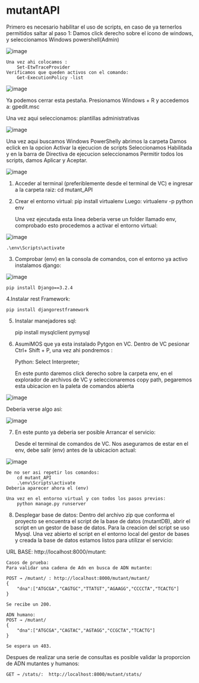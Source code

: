 # mutantAPI
Primero es necesario habilitar el uso de scripts, en caso de ya ternerlos permitidos saltar al paso 1:
	Damos click derecho sobre el icono de windows, y seleccionamos Windows powershell(Admin)

![image](https://user-images.githubusercontent.com/92695542/172235184-3912560c-2f2a-4f26-b280-708d1c7021b8.png)

	Una vez ahi colocamos :
		Set-EtwTraceProvider
	Verificamos que queden activos con el comando:
		Get-ExecutionPolicy -list

![image](https://user-images.githubusercontent.com/92695542/172235261-26aedef2-6a4b-4caf-9d7d-98795472591d.png)

Ya podemos cerrar esta pestaña. Presionamos Windows + R y accedemos a: gpedit.msc

Una vez aqui seleccionamos: plantillas administrativas

![image](https://user-images.githubusercontent.com/92695542/172235487-56e8cfa4-92a7-4a0f-9018-39d2abfd1bf0.png)

Una vez aqui buscamos Windows PowerShelly abrimos la carpeta
	Damos eclick en la opcion Activar la ejecucion de scripts
	Seleccionamos Habilitada y en la barra de Directiva de ejecucion seleccionamos 
	Permitir todos los scripts, damos Aplicar y Aceptar.

![image](https://user-images.githubusercontent.com/92695542/172235691-0a11c190-4bf0-4109-987b-0f7bb85028b7.png)



1. Acceder al terminal (preferiblemente desde el terminal de VC) e ingresar a la carpeta raiz:
	cd mutant_API

2. Crear el entorno virtual:
	pip install virtualenv
	Luego:
	virtualenv -p python env

 	Una vez ejecutada esta linea deberia verse un folder llamado env, comprobado esto procedemos
	a activar el entorno virtual:
	
![image](https://user-images.githubusercontent.com/92695542/172211747-7ef96f39-69b7-436b-8015-8a936f4608d8.png)

	.\env\Scripts\activate 

3. Comprobar (env) en la consola de comandos, con el entorno ya activo instalamos django: 

![image](https://user-images.githubusercontent.com/92695542/172210867-f5589a22-80c0-4221-9ce7-37242a7a77eb.png)


	pip install Django==3.2.4 

4.Instalar rest Framework: 
	
	pip install djangorestframework

5. Instalar manejadores sql: 
	
	pip install mysqlclient pymysql

6. AsumiMOS que ya esta instalado Pytgon en VC. Dentro de VC pesionar Ctrl+ Shift + P, una vez ahi pondremos :
	
	Python: Select Interpreter;

	En este punto daremos click derecho sobre la carpeta env, en el explorador de archivos
	de VC y seleccionaremos copy path, pegaremos esta ubicacion en la paleta de comandos abierta
	
![image](https://user-images.githubusercontent.com/92695542/172210564-6983c795-5369-469a-ba3b-2c22793ba370.png)

Deberia verse algo asi:

![image](https://user-images.githubusercontent.com/92695542/172212449-7e1f3fd2-1fea-40c7-a55b-753d80e7bd0e.png)


	 

7. En este punto ya deberia ser posible Arrancar el servicio:
	
	Desde el terminal de comandos de VC. Nos aseguramos de estar en el env, debe salir (env) antes de la ubicacion actual:
	
![image](https://user-images.githubusercontent.com/92695542/172210867-f5589a22-80c0-4221-9ce7-37242a7a77eb.png)
	
	De no ser asi repetir los comandos:
		cd mutant_API
		.\env\Scripts\activate 
	Deberia aparecer ahora el (env)
	
	Una vez en el entorno virtual y con todos los pasos previos:
		python manage.py runserver

8. Desplegar base de datos: 
	Dentro del archivo zip que conforma el proyecto se encuentra el script de la 
	base de datos (mutantDB), abrir el script en un gestor de base de datos. Para la
	creacion del script se uso Mysql. Una vez abierto el script en el entorno local del
	gestor de bases y creada la base de datos estamos listos para utilizar el servicio:

URL BASE: http://localhost:8000/mutant:
	
	Casos de prueba:
	Para validar una cadena de Adn en busca de ADN mutante:

	POST → /mutant/ : http://localhost:8000/mutant/mutant/
	{ 
		"dna":["ATGCGA","CAGTGC","TTATGT","AGAAGG","CCCCTA","TCACTG"] 
	} 
	
	Se recibe un 200.

	ADN humano: 
	POST → /mutant/
	{
		"dna":["ATGCGA","CAGTAC","AGTAGG","CCGCTA","TCACTG"]
	}
	
	Se espera un 403.
	
Despues de realizar una serie de consultas es posible validar la proporcion de
ADN mutantes y humanos: 

	GET → /stats/:  http://localhost:8000/mutant/stats/
	

